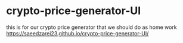 # crypto-price-generator-UI
this is for our crypto price generator that we should do as home work
https://saeedzarei23.github.io/crypto-price-generator-UI/
